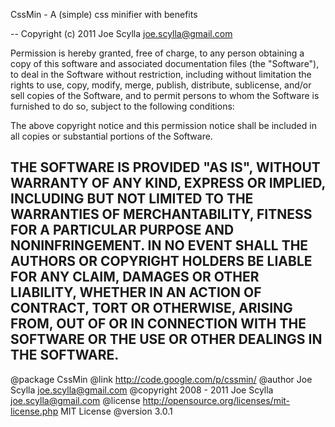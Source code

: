 CssMin - A (simple) css minifier with benefits

--
Copyright (c) 2011 Joe Scylla <joe.scylla@gmail.com>

Permission is hereby granted, free of charge, to any person obtaining a copy
of this software and associated documentation files (the "Software"), to deal
in the Software without restriction, including without limitation the rights
to use, copy, modify, merge, publish, distribute, sublicense, and/or sell
copies of the Software, and to permit persons to whom the Software is
furnished to do so, subject to the following conditions:

The above copyright notice and this permission notice shall be included in
all copies or substantial portions of the Software.

THE SOFTWARE IS PROVIDED "AS IS", WITHOUT WARRANTY OF ANY KIND, EXPRESS OR
IMPLIED, INCLUDING BUT NOT LIMITED TO THE WARRANTIES OF MERCHANTABILITY,
FITNESS FOR A PARTICULAR PURPOSE AND NONINFRINGEMENT. IN NO EVENT SHALL THE
AUTHORS OR COPYRIGHT HOLDERS BE LIABLE FOR ANY CLAIM, DAMAGES OR OTHER
LIABILITY, WHETHER IN AN ACTION OF CONTRACT, TORT OR OTHERWISE, ARISING FROM,
OUT OF OR IN CONNECTION WITH THE SOFTWARE OR THE USE OR OTHER DEALINGS IN
THE SOFTWARE.
--

@package        CssMin
@link       http://code.google.com/p/cssmin/
@author     Joe Scylla <joe.scylla@gmail.com>
@copyright  2008 - 2011 Joe Scylla <joe.scylla@gmail.com>
@license        http://opensource.org/licenses/mit-license.php MIT License
@version        3.0.1
